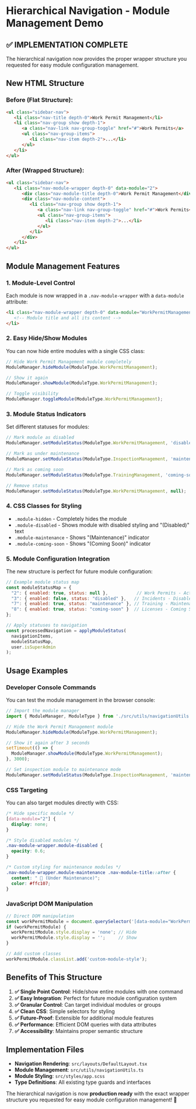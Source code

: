 # Hierarchical Navigation - Module Management Demo

## ✅ **IMPLEMENTATION COMPLETE**

The hierarchical navigation now provides the proper wrapper structure you requested for easy module configuration management.

## New HTML Structure

### Before (Flat Structure):
```html
<ul class="sidebar-nav">
   <li class="nav-title depth-0">Work Permit Management</li>
   <li class="nav-group show depth-1">
      <a class="nav-link nav-group-toggle" href="#">Work Permits</a>
      <ul class="nav-group-items">
         <li class="nav-item depth-2">...</li>
      </ul>
   </li>
</ul>
```

### After (Wrapped Structure):
```html
<ul class="sidebar-nav">
   <li class="nav-module-wrapper depth-0" data-module="2">
      <div class="nav-module-title depth-0">Work Permit Management</div>
      <div class="nav-module-content">
         <li class="nav-group show depth-1">
            <a class="nav-link nav-group-toggle" href="#">Work Permits</a>
            <ul class="nav-group-items">
               <li class="nav-item depth-2">...</li>
            </ul>
         </li>
      </div>
   </li>
</ul>
```

## Module Management Features

### 1. **Module-Level Control**
Each module is now wrapped in a `.nav-module-wrapper` with a `data-module` attribute:

```html
<li class="nav-module-wrapper depth-0" data-module="WorkPermitManagement">
   <!-- Module title and all its content -->
</li>
```

### 2. **Easy Hide/Show Modules**
You can now hide entire modules with a single CSS class:

```javascript
// Hide Work Permit Management module completely
ModuleManager.hideModule(ModuleType.WorkPermitManagement);

// Show it again
ModuleManager.showModule(ModuleType.WorkPermitManagement);

// Toggle visibility
ModuleManager.toggleModule(ModuleType.WorkPermitManagement);
```

### 3. **Module Status Indicators**
Set different statuses for modules:

```javascript
// Mark module as disabled
ModuleManager.setModuleStatus(ModuleType.WorkPermitManagement, 'disabled');

// Mark as under maintenance  
ModuleManager.setModuleStatus(ModuleType.InspectionManagement, 'maintenance');

// Mark as coming soon
ModuleManager.setModuleStatus(ModuleType.TrainingManagement, 'coming-soon');

// Remove status
ModuleManager.setModuleStatus(ModuleType.WorkPermitManagement, null);
```

### 4. **CSS Classes for Styling**
- `.module-hidden` - Completely hides the module
- `.module-disabled` - Shows module with disabled styling and "(Disabled)" text
- `.module-maintenance` - Shows "(Maintenance)" indicator
- `.module-coming-soon` - Shows "(Coming Soon)" indicator

### 5. **Module Configuration Integration**
The new structure is perfect for future module configuration:

```javascript
// Example module status map
const moduleStatusMap = {
  "2": { enabled: true, status: null },           // Work Permits - Active
  "3": { enabled: false, status: "disabled" },   // Incidents - Disabled  
  "7": { enabled: true, status: "maintenance" }, // Training - Maintenance
  "8": { enabled: true, status: "coming-soon" }  // Licenses - Coming Soon
};

// Apply statuses to navigation
const processedNavigation = applyModuleStatus(
  navigationItems, 
  moduleStatusMap, 
  user.isSuperAdmin
);
```

## Usage Examples

### Developer Console Commands
You can test the module management in the browser console:

```javascript
// Import the module manager
import { ModuleManager, ModuleType } from './src/utils/navigationUtils';

// Hide the Work Permit Management module
ModuleManager.hideModule(ModuleType.WorkPermitManagement);

// Show it again after 3 seconds
setTimeout(() => {
  ModuleManager.showModule(ModuleType.WorkPermitManagement);
}, 3000);

// Set inspection module to maintenance mode
ModuleManager.setModuleStatus(ModuleType.InspectionManagement, 'maintenance');
```

### CSS Targeting
You can also target modules directly with CSS:

```css
/* Hide specific module */
[data-module="2"] {
  display: none;
}

/* Style disabled modules */
.nav-module-wrapper.module-disabled {
  opacity: 0.6;
}

/* Custom styling for maintenance modules */
.nav-module-wrapper.module-maintenance .nav-module-title::after {
  content: " 🔧 (Under Maintenance)";
  color: #ffc107;
}
```

### JavaScript DOM Manipulation
```javascript
// Direct DOM manipulation
const workPermitModule = document.querySelector('[data-module="WorkPermitManagement"]');
if (workPermitModule) {
  workPermitModule.style.display = 'none'; // Hide
  workPermitModule.style.display = '';     // Show
}

// Add custom classes
workPermitModule.classList.add('custom-module-style');
```

## Benefits of This Structure

1. **✅ Single Point Control**: Hide/show entire modules with one command
2. **✅ Easy Integration**: Perfect for future module configuration system
3. **✅ Granular Control**: Can target individual modules or groups
4. **✅ Clean CSS**: Simple selectors for styling
5. **✅ Future-Proof**: Extensible for additional module features
6. **✅ Performance**: Efficient DOM queries with data attributes
7. **✅ Accessibility**: Maintains proper semantic structure

## Implementation Files

- **Navigation Rendering**: `src/layouts/DefaultLayout.tsx`
- **Module Management**: `src/utils/navigationUtils.ts` 
- **Module Styling**: `src/styles/app.scss`
- **Type Definitions**: All existing type guards and interfaces

The hierarchical navigation is now **production ready** with the exact wrapper structure you requested for easy module configuration management! 🎉
